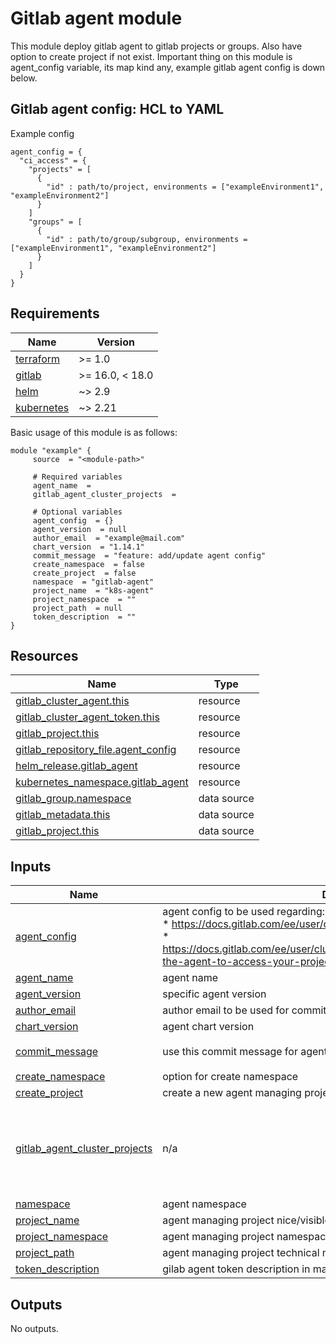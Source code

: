 # Gitlab agent module

This module deploy gitlab agent to gitlab projects or groups. Also have option to create project if not exist.
Important thing on this module is agent_config variable, its map kind any, example gitlab agent config is down below.

## Gitlab agent config: HCL to YAML

Example config
```hcl
agent_config = {
  "ci_access" = {
    "projects" = [
      {
        "id" : path/to/project, environments = ["exampleEnvironment1", "exampleEnvironment2"]
      }
    ]
    "groups" = [
      {
        "id" : path/to/group/subgroup, environments = ["exampleEnvironment1", "exampleEnvironment2"]
      }
    ]
  }
}
```

<!-- BEGIN_AUTOMATED_TF_DOCS_BLOCK -->
## Requirements

| Name | Version |
|------|---------|
| <a name="requirement_terraform"></a> [terraform](#requirement\_terraform) | >= 1.0 |
| <a name="requirement_gitlab"></a> [gitlab](#requirement\_gitlab) | >= 16.0, < 18.0 |
| <a name="requirement_helm"></a> [helm](#requirement\_helm) | ~> 2.9 |
| <a name="requirement_kubernetes"></a> [kubernetes](#requirement\_kubernetes) | ~> 2.21 |

Basic usage of this module is as follows:

```hcl
module "example" {
  	 source  = "<module-path>"
  
	 # Required variables
  	 agent_name  = 
  	 gitlab_agent_cluster_projects  = 
  
	 # Optional variables
  	 agent_config  = {}
  	 agent_version  = null
  	 author_email  = "example@mail.com"
  	 chart_version  = "1.14.1"
  	 commit_message  = "feature: add/update agent config"
  	 create_namespace  = false
  	 create_project  = false
  	 namespace  = "gitlab-agent"
  	 project_name  = "k8s-agent"
  	 project_namespace  = ""
  	 project_path  = null
  	 token_description  = ""
}
```

## Resources

| Name | Type |
|------|------|
| [gitlab_cluster_agent.this](https://registry.terraform.io/providers/gitlabhq/gitlab/latest/docs/resources/cluster_agent) | resource |
| [gitlab_cluster_agent_token.this](https://registry.terraform.io/providers/gitlabhq/gitlab/latest/docs/resources/cluster_agent_token) | resource |
| [gitlab_project.this](https://registry.terraform.io/providers/gitlabhq/gitlab/latest/docs/resources/project) | resource |
| [gitlab_repository_file.agent_config](https://registry.terraform.io/providers/gitlabhq/gitlab/latest/docs/resources/repository_file) | resource |
| [helm_release.gitlab_agent](https://registry.terraform.io/providers/hashicorp/helm/latest/docs/resources/release) | resource |
| [kubernetes_namespace.gitlab_agent](https://registry.terraform.io/providers/hashicorp/kubernetes/latest/docs/resources/namespace) | resource |
| [gitlab_group.namespace](https://registry.terraform.io/providers/gitlabhq/gitlab/latest/docs/data-sources/group) | data source |
| [gitlab_metadata.this](https://registry.terraform.io/providers/gitlabhq/gitlab/latest/docs/data-sources/metadata) | data source |
| [gitlab_project.this](https://registry.terraform.io/providers/gitlabhq/gitlab/latest/docs/data-sources/project) | data source |
## Inputs

| Name | Description | Type | Default | Required |
|------|-------------|------|---------|:--------:|
| <a name="input_agent_config"></a> [agent\_config](#input\_agent\_config) | agent config to be used regarding:<br/>    * https://docs.gitlab.com/ee/user/clusters/agent/gitops.html<br/>    * https://docs.gitlab.com/ee/user/clusters/agent/ci_cd_workflow.html#authorize-the-agent-to-access-your-projects | `any` | `{}` | no |
| <a name="input_agent_name"></a> [agent\_name](#input\_agent\_name) | agent name | `string` | n/a | yes |
| <a name="input_agent_version"></a> [agent\_version](#input\_agent\_version) | specific agent version | `string` | `null` | no |
| <a name="input_author_email"></a> [author\_email](#input\_author\_email) | author email to be used for commit | `string` | `"example@mail.com"` | no |
| <a name="input_chart_version"></a> [chart\_version](#input\_chart\_version) | agent chart version | `string` | `"1.14.1"` | no |
| <a name="input_commit_message"></a> [commit\_message](#input\_commit\_message) | use this commit message for agent config update | `string` | `"feature: add/update agent config"` | no |
| <a name="input_create_namespace"></a> [create\_namespace](#input\_create\_namespace) | option for create namespace | `bool` | `false` | no |
| <a name="input_create_project"></a> [create\_project](#input\_create\_project) | create a new agent managing project or use existing one | `bool` | `false` | no |
| <a name="input_gitlab_agent_cluster_projects"></a> [gitlab\_agent\_cluster\_projects](#input\_gitlab\_agent\_cluster\_projects) | n/a | <pre>map(object({<br/>    envs = list(object({<br/>      scope     = string<br/>      namespace = string<br/>    }))<br/>    path = string<br/>  }))</pre> | n/a | yes |
| <a name="input_namespace"></a> [namespace](#input\_namespace) | agent namespace | `string` | `"gitlab-agent"` | no |
| <a name="input_project_name"></a> [project\_name](#input\_project\_name) | agent managing project nice/visible name | `string` | `"k8s-agent"` | no |
| <a name="input_project_namespace"></a> [project\_namespace](#input\_project\_namespace) | agent managing project namespace, required when creating new project | `string` | `""` | no |
| <a name="input_project_path"></a> [project\_path](#input\_project\_path) | agent managing project technical name (slug) | `string` | `null` | no |
| <a name="input_token_description"></a> [token\_description](#input\_token\_description) | gilab agent token description in managing project | `string` | `""` | no |
## Outputs

No outputs.
<!-- END_AUTOMATED_TF_DOCS_BLOCK -->